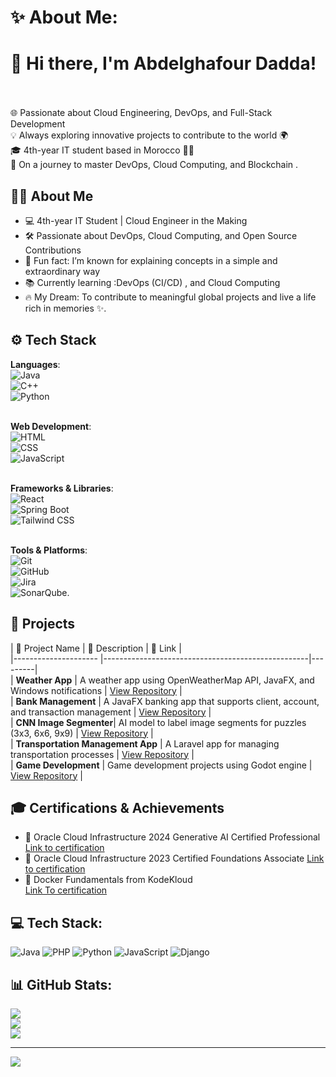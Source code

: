 # ✨ About Me:

# 👋 Hi there, I'm Abdelghafour Dadda!<br><br>
🌐 Passionate about Cloud Engineering, DevOps, and Full-Stack Development  <br>
💡 Always exploring innovative projects to contribute to the world 🌍  <br>
🎓 4th-year IT student based in Morocco 🧓‍♂️  <br>
🚀 On a journey to master DevOps, Cloud Computing, and Blockchain  .<br>

## 👨‍💻 About Me 

- 💻 4th-year IT Student | Cloud Engineer in the Making  <br>
- 🛠️ Passionate about DevOps, Cloud Computing, and Open Source Contributions  <br>
- 🎉 Fun fact: I’m known for explaining concepts in a simple and extraordinary way  <br>
- 📚 Currently learning :DevOps (CI/CD) , and Cloud Computing  <br>
- 🔥 My Dream: To contribute to meaningful global projects and live a life rich in memories ✨.<br>

## ⚙️ Tech Stack <br>
**Languages**:  <br>
![Java](https://img.shields.io/badge/Java-%23ED8B00.svg?style=for-the-badge&logo=java&logoColor=white)<br>
![C++](https://img.shields.io/badge/C%2B%2B-%2300599C.svg?style=for-the-badge&logo=c%2B%2B&logoColor=white)<br>
![Python](https://img.shields.io/badge/Python-%2314354C.svg?style=for-the-badge&logo=python&logoColor=white)<br><br>

**Web Development**:  <br>
![HTML](https://img.shields.io/badge/HTML5-%23E34F26.svg?style=for-the-badge&logo=html5&logoColor=white)<br>
![CSS](https://img.shields.io/badge/CSS3-%231572B6.svg?style=for-the-badge&logo=css3&logoColor=white)<br>
![JavaScript](https://img.shields.io/badge/JavaScript-%23F7DF1E.svg?style=for-the-badge&logo=javascript&logoColor=black)<br><br>

**Frameworks & Libraries**:  <br>
![React](https://img.shields.io/badge/React-%2361DAFB.svg?style=for-the-badge&logo=react&logoColor=black)<br>
![Spring Boot](https://img.shields.io/badge/Spring_Boot-%236DB33F.svg?style=for-the-badge&logo=spring-boot&logoColor=white)<br>
![Tailwind CSS](https://img.shields.io/badge/Tailwind_CSS-%2338B2AC.svg?style=for-the-badge&logo=tailwind-css&logoColor=white)<br><br>

**Tools & Platforms**:  <br>
![Git](https://img.shields.io/badge/Git-%23F05032.svg?style=for-the-badge&logo=git&logoColor=white)<br>
![GitHub](https://img.shields.io/badge/GitHub-%23181717.svg?style=for-the-badge&logo=github&logoColor=white)<br>
![Jira](https://img.shields.io/badge/Jira-%230A0FFF.svg?style=for-the-badge&logo=jira&logoColor=white)<br>
![SonarQube](https://img.shields.io/badge/SonarQube-%2300A8E8.svg?style=for-the-badge&logo=sonarqube&logoColor=white).<br>

## 🚀 Projects<br>
| 📂 Project Name       | 🌟 Description                                      | 🔗 Link  |<br>
|--------------------- |---------------------------------------------------|---------|<br>
| **Weather App**       | A weather app using OpenWeatherMap API, JavaFX, and Windows notifications | [View Repository](https://github.com/your-username/weather-app) |<br>
| **Bank Management**   | A JavaFX banking app that supports client, account, and transaction management  | [View Repository](https://github.com/your-username/bank-management) |<br>
| **CNN Image Segmenter**| AI model to label image segments for puzzles (3x3, 6x6, 9x9) | [View Repository](https://github.com/your-username/cnn-image-segmenter) |<br>
| **Transportation Management App** | A Laravel app for managing transportation processes | [View Repository](https://github.com/your-username/transportation-management-app) |<br>
| **Game Development**   | Game development projects using Godot engine | [View Repository](https://github.com/your-username/game-development) |<br>

## 🎓 Certifications & Achievements <br>
- 📝 Oracle Cloud Infrastructure 2024 Generative AI Certified Professional [Link to certification](https://catalog-education.oracle.com/ords/certview/sharebadge?id=22D2053193EB7B76478D39F30A639006EBE4855BA795F190B63340D53C496301) <br>
- 📝 Oracle Cloud Infrastructure 2023 Certified Foundations Associate [Link to certification](https://catalog-education.oracle.com/ords/certview/sharebadge?id=D757C857E3FD14139FF04D5C03629DC3B352647D7EA0EE3BCFB077427D0119C0)
- 📝 Docker Fundamentals from KodeKloud<br> [Link To certification](https://learn.kodekloud.com/user/certificate/603fecf8-e7a1-42bd-9c15-1dd9a625b2e2)

## 💻 Tech Stack:

![Java](https://img.shields.io/badge/java-%23ED8B00.svg?style=for-the-badge&logo=openjdk&logoColor=white) 
![PHP](https://img.shields.io/badge/php-%23777BB4.svg?style=for-the-badge&logo=php&logoColor=white) 
![Python](https://img.shields.io/badge/python-3670A0?style=for-the-badge&logo=python&logoColor=ffdd54) 
![JavaScript](https://img.shields.io/badge/javascript-%23323330.svg?style=for-the-badge&logo=javascript&logoColor=%23F7DF1E) 
![Django](https://img.shields.io/badge/django-%23092E20.svg?style=for-the-badge&logo=django&logoColor=white) 

## 📊 GitHub Stats:

![](https://github-readme-stats.vercel.app/api?username=Daddaabdelghafour&theme=dark&hide_border=false&include_all_commits=false&count_private=false)<br/>
![](https://github-readme-streak-stats.herokuapp.com/?user=Daddaabdelghafour&theme=dark&hide_border=false)<br/>
![](https://github-readme-stats.vercel.app/api/top-langs/?username=Daddaabdelghafour&theme=dark&hide_border=false&include_all_commits=false&count_private=false&layout=compact)

---
[![](https://visitcount.itsvg.in/api?id=Daddaabdelghafour&icon=0&color=0)](https://visitcount.itsvg.in)



